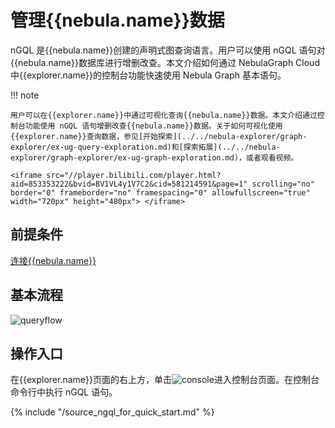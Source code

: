 # 管理{{nebula.name}}数据

nGQL 是{{nebula.name}}创建的声明式图查询语言。用户可以使用 nGQL 语句对{{nebula.name}}数据库进行增删改查。本文介绍如何通过 NebulaGraph Cloud 中{{explorer.name}}的控制台功能快速使用 Nebula Graph 基本语句。

!!! note

    用户可以在{{explorer.name}}中通过可视化查询{{nebula.name}}数据。本文介绍通过控制台功能使用 nGQL 语句增删改查{{nebula.name}}数据。关于如何可视化使用{{explorer.name}}查询数据，参见[开始探索](../../nebula-explorer/graph-explorer/ex-ug-query-exploration.md)和[探索拓展](../../nebula-explorer/graph-explorer/ex-ug-graph-exploration.md)，或者观看视频。

    <iframe src="//player.bilibili.com/player.html?aid=853353222&bvid=BV1VL4y1V7C2&cid=581214591&page=1" scrolling="no" border="0" frameborder="no" framespacing="0" allowfullscreen="true" width="720px" height="480px"> </iframe>

## 前提条件

[连接{{nebula.name}}](2.connect-to-nebulagraph-on-cloud.md)

## 基本流程

![queryflow](https://docs-cdn.nebula-graph.com.cn/figures/queryflow_2022-09-29_17-27-31.png)

## 操作入口

在{{explorer.name}}页面的右上方，单击![console](https://docs-cdn.nebula-graph.com.cn/figures/nav-console2.png)进入控制台页面。在控制台命令行中执行 nGQL 语句。

{% include "/source_ngql_for_quick_start.md" %}
<!-- The line above is for content reusing. The source file is in the docs-2.0/reuse directory. -->


